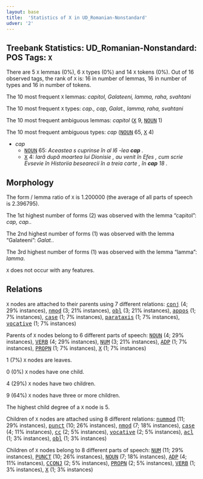 ```yaml
---
layout: base
title:  'Statistics of X in UD_Romanian-Nonstandard'
udver: '2'
---
```


## Treebank Statistics: UD_Romanian-Nonstandard: POS Tags: `X`

There are 5 `X` lemmas (0%), 6 `X` types (0%) and 14 `X` tokens (0%).
Out of 16 observed tags, the rank of `X` is: 16 in number of lemmas, 16 in number of types and 16 in number of tokens.

The 10 most frequent `X` lemmas: <em>capitol, Galateeni, lamma, raha, svahtani</em>

The 10 most frequent `X` types:  <em>cap., cap, Galat., lamma, raha, svahtani</em>

The 10 most frequent ambiguous lemmas: <em>capitol</em> (<tt><a href="ro_nonstandard-pos-X.html">X</a></tt> 9, <tt><a href="ro_nonstandard-pos-NOUN.html">NOUN</a></tt> 1)

The 10 most frequent ambiguous types:  <em>cap</em> (<tt><a href="ro_nonstandard-pos-NOUN.html">NOUN</a></tt> 65, <tt><a href="ro_nonstandard-pos-X.html">X</a></tt> 4)


* <em>cap</em>
  * <tt><a href="ro_nonstandard-pos-NOUN.html">NOUN</a></tt> 65: <em>Aceastea s cuprinse în al l6 -lea <b>cap</b> .</em>
  * <tt><a href="ro_nonstandard-pos-X.html">X</a></tt> 4: <em>Iară după moartea lui Dionisie , au venit în Efes , cum scrie Evsevie în Historiia besearecii în a treia carte , în <b>cap</b> 18 .</em>

## Morphology

The form / lemma ratio of `X` is 1.200000 (the average of all parts of speech is 2.396795).

The 1st highest number of forms (2) was observed with the lemma “capitol”: <em>cap, cap.</em>.

The 2nd highest number of forms (1) was observed with the lemma “Galateeni”: <em>Galat.</em>.

The 3rd highest number of forms (1) was observed with the lemma “lamma”: <em>lamma</em>.

`X` does not occur with any features.


## Relations

`X` nodes are attached to their parents using 7 different relations: <tt><a href="ro_nonstandard-dep-conj.html">conj</a></tt> (4; 29% instances), <tt><a href="ro_nonstandard-dep-nmod.html">nmod</a></tt> (3; 21% instances), <tt><a href="ro_nonstandard-dep-obl.html">obl</a></tt> (3; 21% instances), <tt><a href="ro_nonstandard-dep-appos.html">appos</a></tt> (1; 7% instances), <tt><a href="ro_nonstandard-dep-case.html">case</a></tt> (1; 7% instances), <tt><a href="ro_nonstandard-dep-parataxis.html">parataxis</a></tt> (1; 7% instances), <tt><a href="ro_nonstandard-dep-vocative.html">vocative</a></tt> (1; 7% instances)

Parents of `X` nodes belong to 6 different parts of speech: <tt><a href="ro_nonstandard-pos-NOUN.html">NOUN</a></tt> (4; 29% instances), <tt><a href="ro_nonstandard-pos-VERB.html">VERB</a></tt> (4; 29% instances), <tt><a href="ro_nonstandard-pos-NUM.html">NUM</a></tt> (3; 21% instances), <tt><a href="ro_nonstandard-pos-ADP.html">ADP</a></tt> (1; 7% instances), <tt><a href="ro_nonstandard-pos-PROPN.html">PROPN</a></tt> (1; 7% instances), <tt><a href="ro_nonstandard-pos-X.html">X</a></tt> (1; 7% instances)

1 (7%) `X` nodes are leaves.

0 (0%) `X` nodes have one child.

4 (29%) `X` nodes have two children.

9 (64%) `X` nodes have three or more children.

The highest child degree of a `X` node is 5.

Children of `X` nodes are attached using 8 different relations: <tt><a href="ro_nonstandard-dep-nummod.html">nummod</a></tt> (11; 29% instances), <tt><a href="ro_nonstandard-dep-punct.html">punct</a></tt> (10; 26% instances), <tt><a href="ro_nonstandard-dep-nmod.html">nmod</a></tt> (7; 18% instances), <tt><a href="ro_nonstandard-dep-case.html">case</a></tt> (4; 11% instances), <tt><a href="ro_nonstandard-dep-cc.html">cc</a></tt> (2; 5% instances), <tt><a href="ro_nonstandard-dep-vocative.html">vocative</a></tt> (2; 5% instances), <tt><a href="ro_nonstandard-dep-acl.html">acl</a></tt> (1; 3% instances), <tt><a href="ro_nonstandard-dep-obl.html">obl</a></tt> (1; 3% instances)

Children of `X` nodes belong to 8 different parts of speech: <tt><a href="ro_nonstandard-pos-NUM.html">NUM</a></tt> (11; 29% instances), <tt><a href="ro_nonstandard-pos-PUNCT.html">PUNCT</a></tt> (10; 26% instances), <tt><a href="ro_nonstandard-pos-NOUN.html">NOUN</a></tt> (7; 18% instances), <tt><a href="ro_nonstandard-pos-ADP.html">ADP</a></tt> (4; 11% instances), <tt><a href="ro_nonstandard-pos-CCONJ.html">CCONJ</a></tt> (2; 5% instances), <tt><a href="ro_nonstandard-pos-PROPN.html">PROPN</a></tt> (2; 5% instances), <tt><a href="ro_nonstandard-pos-VERB.html">VERB</a></tt> (1; 3% instances), <tt><a href="ro_nonstandard-pos-X.html">X</a></tt> (1; 3% instances)

